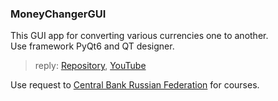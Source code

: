 ### MoneyChangerGUI

This GUI app for converting various currencies one to another.<br>
Use framework PyQt6 and QT designer.
>reply: [Repository](https://github.com/ithobbies/CurrencyConverter), [YouTube](https://www.youtube.com/watch?v=jylguK_7gVQ&ab_channel=ITH) 

Use request to [Central Bank Russian Federation](https://www.cbr.ru/) for courses.
